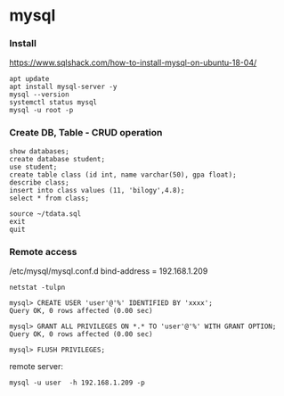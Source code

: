 # mysql
### Install
https://www.sqlshack.com/how-to-install-mysql-on-ubuntu-18-04/
```
apt update
apt install mysql-server -y
mysql --version
systemctl status mysql
mysql -u root -p
```
### Create DB, Table - CRUD operation
```
show databases;
create database student;
use student;
create table class (id int, name varchar(50), gpa float);
describe class;
insert into class values (11, 'bilogy',4.8);
select * from class;

source ~/tdata.sql
exit 
quit
```
### Remote access
/etc/mysql/mysql.conf.d
bind-address        = 192.168.1.209
```
netstat -tulpn
```
```
mysql> CREATE USER 'user'@'%' IDENTIFIED BY 'xxxx';
Query OK, 0 rows affected (0.00 sec)

mysql> GRANT ALL PRIVILEGES ON *.* TO 'user'@'%' WITH GRANT OPTION;
Query OK, 0 rows affected (0.00 sec)

mysql> FLUSH PRIVILEGES;
```

remote server:
```
mysql -u user  -h 192.168.1.209 -p
```
